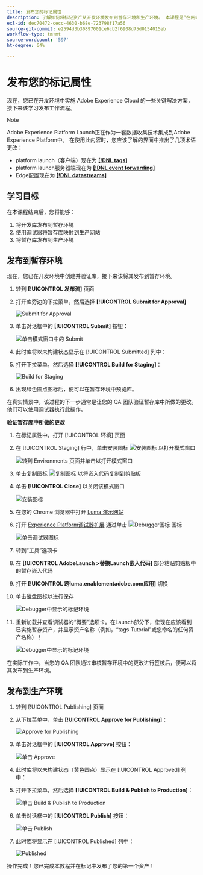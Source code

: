 ```yaml
---
title: 发布您的标记属性
description: 了解如何将标记资产从开发环境发布到暂存环境和生产环境。 本课程是“在网站中实施Experience Cloud”教程的一部分。
exl-id: dec70472-cecc-4630-b68e-723798f17a56
source-git-commit: e2594d3b30897001ce6cb2f6908d75d0154015eb
workflow-type: tm+mt
source-wordcount: '597'
ht-degree: 64%

---
```


# 发布您的标记属性

现在，您已在开发环境中实施 Adobe Experience Cloud 的一些关键解决方案，接下来该学习发布工作流程。

>[!NOTE]
>
>Adobe Experience Platform Launch正在作为一套数据收集技术集成到Adobe Experience Platform中。 在使用此内容时，您应该了解的界面中推出了几项术语更改：
>
> * platform launch（客户端）现在为 **[[!DNL tags]](https://experienceleague.adobe.com/docs/experience-platform/tags/home.html)**
> * platform launch服务器端现在为 **[[!DNL event forwarding]](https://experienceleague.adobe.com/docs/experience-platform/tags/event-forwarding/overview.html)**
> * Edge配置现在为 **[[!DNL datastreams]](https://experienceleague.adobe.com/docs/experience-platform/edge/fundamentals/datastreams.html)**

## 学习目标

在本课程结束后，您将能够：

1. 将开发库发布到暂存环境
1. 使用调试器将暂存库映射到生产网站
1. 将暂存库发布到生产环境

## 发布到暂存环境

现在，您已在开发环境中创建并验证库，接下来该将其发布到暂存环境。

1. 转到 **[!UICONTROL 发布流]** 页面

1. 打开库旁边的下拉菜单，然后选择 **[!UICONTROL Submit for Approval]**

   ![Submit for Approval](images/publishing-submitForApproval.png)

1. 单击对话框中的 **[!UICONTROL Submit]** 按钮：

   ![单击模式窗口中的 Submit](images/publishing-submit.png)

1. 此时库将以未构建状态显示在 [!UICONTROL Submitted] 列中：

1. 打开下拉菜单，然后选择 **[!UICONTROL Build for Staging]**：

   ![Build for Staging](images/publishing-buildForStaging.png)

1. 出现绿色圆点图标后，便可以在暂存环境中预览库。

在真实情景中，该过程的下一步通常是让您的 QA 团队验证暂存库中所做的更改。他们可以使用调试器执行此操作。

**验证暂存库中所做的更改**

1. 在标记属性中，打开 [!UICONTROL 环境] 页面

1. 在 [!UICONTROL Staging] 行中，单击安装图标 ![安装图标](images/launch-installIcon.png) 以打开模式窗口

   ![转到 Environments 页面并单击以打开模式窗口](images/publishing-getStagingCode.png)

1. 单击复制图标 ![复制图标](images/launch-copyIcon.png) 以将嵌入代码复制到剪贴板

1. 单击 **[!UICONTROL Close]** 以关闭该模式窗口

   ![安装图标](images/publishing-copyStagingCode.png)

1. 在您的 Chrome 浏览器中打开 [Luma 演示网站](https://luma.enablementadobe.com/content/luma/us/en.html)

1. 打开 [Experience Platform调试器扩展](https://chromewebstore.google.com/detail/adobe-experience-platform/bfnnokhpnncpkdmbokanobigaccjkpob) 通过单击 ![Debugger图标](images/icon-debugger.png) 图标

   ![单击调试器图标](images/switchEnvironments-openDebugger.png)

1. 转到“工具”选项卡

1. 在 **[!UICONTROL AdobeLaunch >替换Launch嵌入代码]** 部分粘贴剪贴板中的暂存嵌入代码
1. 打开 **[!UICONTROL 跨luma.enablementadobe.com应用]** 切换

1. 单击磁盘图标以进行保存

   ![Debugger中显示的标记环境](images/switchEnvironments-debugger-save.png)

1. 重新加载并查看调试器的“概要”选项卡。在Launch部分下，您现在应该看到已实施暂存资产，并显示资产名称（例如，“tags Tutorial”或您命名的任何资产名称）！

   ![Debugger中显示的标记环境](images/publishing-debugger-staging.png)

在实际工作中，当您的 QA 团队通过审核暂存环境中的更改进行签核后，便可以将其发布到生产环境。

## 发布到生产环境

1. 转到 [!UICONTROL Publishing] 页面

1. 从下拉菜单中，单击 **[!UICONTROL Approve for Publishing]**：

   ![Approve for Publishing](images/publishing-approveForPublishing.png)

1. 单击对话框中的 **[!UICONTROL Approve]** 按钮：

   ![单击 Approve](images/publishing-approve.png)

1. 此时库将以未构建状态（黄色圆点）显示在 [!UICONTROL Approved] 列中：

1. 打开下拉菜单，然后选择 **[!UICONTROL Build &amp; Publish to Production]**：

   ![单击 Build &amp; Publish to Production](images/publishing-buildAndPublishToProduction.png)

1. 单击对话框中的 **[!UICONTROL Publish]** 按钮：

   ![单击 Publish](images/publishing-publish.png)

1. 此时库将显示在 [!UICONTROL Published] 列中：

   ![Published](images/publishing-published.png)

操作完成！您已完成本教程并在标记中发布了您的第一个资产！
